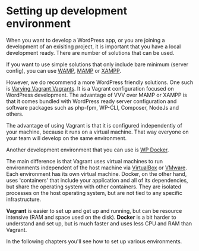 # Setting up development environment

When you want to develop a WordPress app, or you are joining a development of an exisiting project, it is important that you have a local development ready. There are number of solutions that can be used.

If you want to use simple solutions that only include bare minimum (server config), you can use [WAMP](www.wampserver.com/en/), [MAMP](https://www.mamp.info/en/) or [XAMPP](https://www.apachefriends.org/index.html).

However, we do recommend a more WordPress friendly solutions. One such is [Varying Vagrant Vagrants](https://github.com/Varying-Vagrant-Vagrants/VVV). It is a Vagrant configuration focused on WordPress development. The advantage of VVV over MAMP or XAMPP is that it comes bundled with WordPress ready server configuration and software packages such as php-fpm, WP-CLI, Composer, NodeJs and others.

The advantage of using Vagrant is that it is configured independently of your machine, because it runs on a virtual machine. That way everyone on your team will develop on the same environment.

Another development environment that you can use is [WP Docker](https://10up.com/blog/2017/wp-docker/).

The main difference is that Vagrant uses virtual machines to run environments independent of the host machine via [VirtualBox](https://www.virtualbox.org/) or [VMware](http://www.vmware.com/). Each environment has its own virtual machine. Docker, on the other hand, uses 'containers' that include your application and all of its dependencies, but share the operating system with other containers. They are isolated processes on the host operating system, but are not tied to any specific infrastructure.

**Vagrant** is easier to set up and get up and running, but can be resource intensive (RAM and space used on the disk).
**Docker** is a bit harder to understand and set up, but is much faster and uses less CPU and RAM than Vagrant.

In the following chapters you'll see how to set up various environments.

